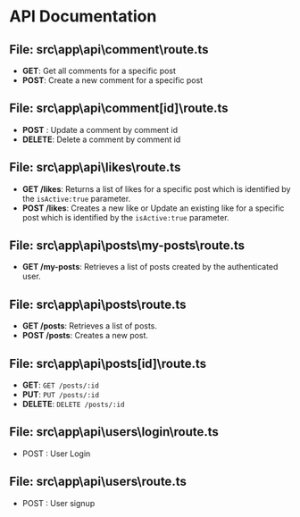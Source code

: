 # API Documentation

## File: src\app\api\comment\route.ts
- **GET**: Get all comments for a specific post
- **POST**: Create a new comment for a specific post

## File: src\app\api\comment\[id]\route.ts
- **POST** : Update a comment by comment id
- **DELETE**: Delete a comment by comment id

## File: src\app\api\likes\route.ts
- **GET /likes**: Returns a list of likes for a specific post which is identified by the `isActive:true` parameter.
- **POST /likes**: Creates a new like or Update an existing like for a specific post which is identified by the `isActive:true` parameter.

## File: src\app\api\posts\my-posts\route.ts
- **GET /my-posts**: Retrieves a list of posts created by the authenticated user.

## File: src\app\api\posts\route.ts
- **GET /posts**: Retrieves a list of posts.
- **POST /posts**: Creates a new post.

## File: src\app\api\posts\[id]\route.ts
- **GET**: `GET /posts/:id`
- **PUT**: `PUT /posts/:id`
- **DELETE**: `DELETE /posts/:id`

## File: src\app\api\users\login\route.ts
- POST : User Login

## File: src\app\api\users\route.ts
- POST : User signup
